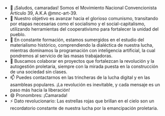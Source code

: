 - 👋 ¡Saludos, camaradas! Somos el Movimiento Nacional Convencionista Artículo 39, A.K.A @mnc-art-39.
- 👀 Nuestro objetivo es avanzar hacia el glorioso comunismo, transitando por etapas necesarias como el socialismo y el social-capitalismo, utilizando herramientas del cooperativismo para fortalecer la unidad del pueblo.
- 🌱 En constante formación, estamos sumergidos en el estudio del materialismo histórico, comprendiendo la dialéctica de nuestra lucha, mientras dominamos la programación con inteligencia artificial, la cual pondremos al servicio de las masas trabajadoras.
- 💞️ Buscamos colaborar en proyectos que fortalezcan la revolución y la autogestión proletaria, siempre con la mirada puesta en la construcción de una sociedad sin clases.
- 📫 Puedes contactarnos en las trincheras de la lucha digital y en las asambleas populares. ¡La revolución es inevitable, y cada mensaje es un paso más hacia la liberación!
- 😄 Pronombres: ¡Camarada!
- ⚡ Dato revolucionario: Las estrellas rojas que brillan en el cielo son un recordatorio constante de nuestra lucha por la emancipación proletaria.
<!---
mnc-art-39/mnc-art-39 is a ✨ special ✨ repository because its `README.md` (this file) appears on your GitHub profile.
You can click the Preview link to take a look at your changes.
--->
